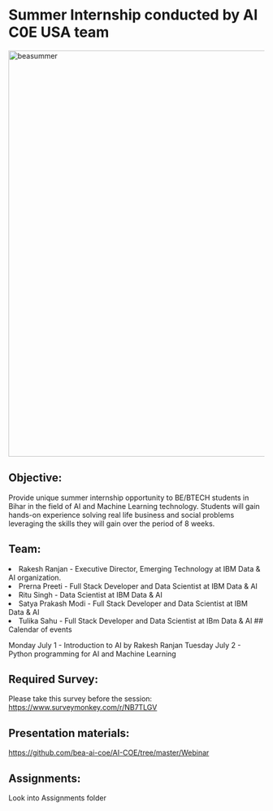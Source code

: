 # Summer Internship conducted by AI C0E USA team
<img width="798" alt="beasummer" src="https://user-images.githubusercontent.com/12015008/60399846-18de6e80-9b20-11e9-9f21-bbe7ac236e8f.png">

## Objective:
Provide unique summer internship opportunity to BE/BTECH students in Bihar in the field of AI and Machine Learning technology. Students will gain hands-on experience solving real life business and social problems leveraging the skills they will gain over the period of 8 weeks. 
## Team:
<li> Rakesh Ranjan - Executive Director, Emerging Technology at IBM Data & AI organization.
<li> Prerna Preeti - Full Stack Developer and Data Scientist at IBM Data & AI
<li> Ritu Singh - Data Scientist at IBM Data & AI
<li> Satya Prakash Modi - Full Stack Developer and Data Scientist at IBM Data & AI
<li> Tulika Sahu - Full Stack Developer and Data Scientist at IBm Data & AI 
## Calendar of events
  
  Monday July 1 - Introduction to AI by Rakesh Ranjan
  Tuesday July 2 - Python programming for AI and Machine Learning
  
## Required Survey:
Please take this survey before the session: https://www.surveymonkey.com/r/NB7TLGV
## Presentation materials:
https://github.com/bea-ai-coe/AI-COE/tree/master/Webinar
## Assignments:
Look into Assignments folder
